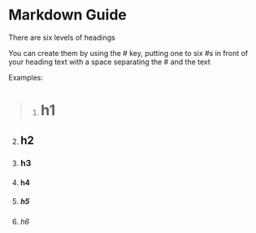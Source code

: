 # Markdown Guide

There are six levels of headings

You can create them by using the # key, putting one to six #s in front of your heading text with a space separating the # and the text

Examples:
> 1. # h1 
2. ## h2
3. ### h3
4. #### h4
5. ##### h5
6. ###### h6
